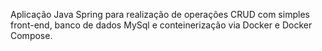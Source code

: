 Aplicação Java Spring para realização de operações CRUD com simples front-end, banco de dados MySql e conteinerização via Docker e Docker Compose.
